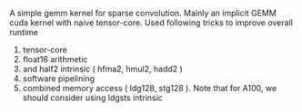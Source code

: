 A simple gemm kernel for sparse convolution.
Mainly an implicit GEMM cuda kernel with naive tensor-core.
Used following tricks to improve overall runtime
1. tensor-core
2. float16 arithmetic
3. and half2 intrinsic ( hfma2, hmul2, hadd2 )
4. software pipelining
5. combined memory access ( ldg128, stg128 ). Note that for A100, we should consider using ldgsts intrinsic
